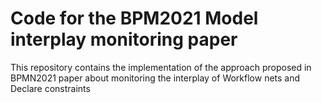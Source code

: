 # Code for the BPM2021 Model interplay monitoring paper
This repository contains the implementation of the approach proposed in BPMN2021 paper about monitoring the interplay of Workflow nets and Declare constraints

